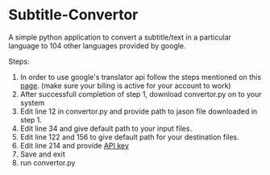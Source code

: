 # Subtitle-Convertor
A simple python application to convert a subtitle/text in a particular language to 104 other languages provided by google.


Steps:
1. In order to use google's translator api follow the steps mentioned on this [page](https://cloud.google.com/translate/docs/quickstart). (make sure your biling is active for your account to work)
2. After successfull completion of step 1, download convertor.py on to your system
3. Edit line 12 in convertor.py and provide path to jason file downloaded in step 1.
4. Edit line 34 and give default path to your input files.
5. Edit line 122 and 156 to give default path for your destination files.
6. Edit line 214 and provide [API key](https://developers.google.com/maps/documentation/geocoding/get-api-key)
7. Save and exit
8. run convertor.py


